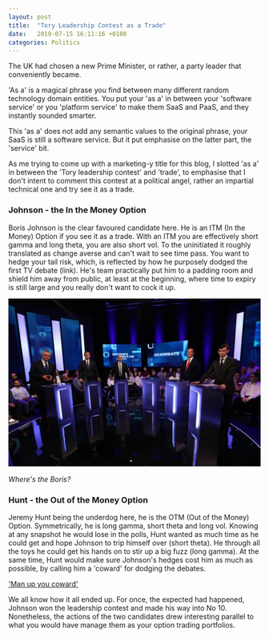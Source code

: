 ```yaml
---
layout: post
title:  "Tory Leadership Contest as a Trade"
date:   2019-07-15 16:11:16 +0100
categories: Politics
---
```

The UK had chosen a new Prime Minister, or rather, a party leader that conveniently became.

<!--MORE-->

'As a' is a magical phrase you find between many different random technology domain entities. You put your 'as a' in between
your 'software service' or you 'platform service' to make them SaaS and PaaS, and they instantly sounded smarter.

This 'as a' does not add any semantic values to the original phrase, your SaaS is still a software service. But it put emphasise
on the latter part, the 'service' bit. 

As me trying to come up with a marketing-y title for this blog, I slotted 'as a' in between the 'Tory leadership contest' and
'trade', to emphasise that I don't intent to comment this contest at a political angel, rather an impartial technical one and 
try see it as a trade.

### Johnson - the In the Money Option
Boris Johnson is the clear favoured candidate here. He is an ITM (In the Money) Option if you see it as a trade. With an ITM you are
effectively short gamma and long theta, you are also short vol. To the uninitiated it roughly translated as change averse and
can't wait to see time pass. You want to hedge your tail risk, which, is reflected by how he purposely dodged the first TV debate (link).
He's team practically put him to a padding room and shield him away from public, at least at the beginning, where time to expiry is still
large and you really don't want to cock it up.

![Where's the Boris?](/assets/where-is-boris.jpg)

*Where's the Boris?*

### Hunt - the Out of the Money Option
Jeremy Hunt being the underdog here, he is the OTM (Out of the Money) Option. Symmetrically, he is long gamma, short theta and long vol.
Knowing at any snapshot he would lose in the polls, Hunt wanted as much time as he could get and hope Johnson to trip himself over (short theta).
He through all the toys he could get his hands on to stir up a big fuzz (long gamma). At the same time, Hunt would make sure Johnson's hedges 
cost him as much as possible, by calling him a 'coward' for dodging the debates. 

['Man up you coward'](https://www.reuters.com/article/uk-britain-eu-leader/johnson-is-a-coward-for-avoiding-debates-on-brexit-hunt-idUSKCN1TP0IA)

We all know how it all ended up. For once, the expected had happened, Johnson won the leadership contest and made his way into No 10.
Nonetheless, the actions of the two candidates drew interesting parallel to what you would have manage them as your option trading portfolios.
